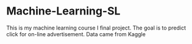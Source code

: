 # Machine-Learning-SL
This is my machine learning course I final project. The goal is to predict click for on-line advertisement. Data came from Kaggle
